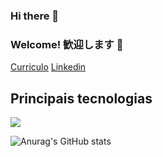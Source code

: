 ### Hi there 👋

<!--
**Raqueljkl1/Raqueljkl1** is a ✨ _special_ ✨ repository because its `README.md` (this file) appears on your GitHub profile.

Here are some ideas to get you started:

- 🔭 I’m currently working on Coracao Selva
- 🌱 I’m currently learning ...
- 👯 I’m looking to collaborate on ...
- 🤔 I’m looking for help with ...
- 💬 Ask me about ...
- 📫 How to reach me: ...
- 😄 Pronouns: ...
- ⚡ Fun fact: ...
-->
### Welcome! 歓迎します 👋

[Curriculo](https://gitconnected.com/matheusjkl1)
[Linkedin](https://www.linkedin.com/in/matheusmendes16/)

## Principais tecnologias

![](https://github-readme-stats.vercel.app/api/top-langs/?username=Raqueljkl1&theme=dark&layout=compact)

![Anurag's GitHub stats](https://github-readme-stats.vercel.app/api?username=Raqueljkl1&show_icons=true&theme=dark)
